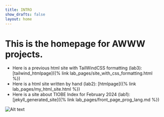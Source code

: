 ```yaml
---
title: INTRO
show_drafts: false
layout: home
---
```

# This is the homepage for AWWW projects.
- Here is a previous html site with TailWindCSS formatting (lab3):
[tailwind_htmlpage]({% link lab_pages/site_with_css_formatting.html %})
- Here is a html site written by hand (lab2):
[htmlpage]({% link lab_pages/my_html_site.html %})
- Here is a site about TIOBE Index for February 2024 (lab1):
[jekyll_generated_site]({% link lab_pages/front_page_prog_lang.md %})

![Alt text](https://www.creativefabrica.com/wp-content/uploads/2022/09/20/Pink-lama-Cute-baby-girl-alpaca-charact-Graphics-38925359-1-1-580x387.png)
